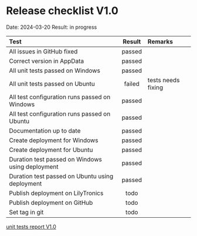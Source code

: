 # Release checklist V1.0

Date: 2024-03-20
Result: in progress

| Test                                             | Result | Remarks            |
|:-------------------------------------------------|:------:|:-------------------|
| All issues in GitHub fixed                       | passed |                    |
| Correct version in AppData                       | passed |                    |
| All unit tests passed on Windows                 | passed |                    |
| All unit tests passed on Ubuntu                  | failed | tests needs fixing |
| All test configuration runs passed on Windows    | passed |                    |
| All test configuration runs passed on Ubuntu     | passed |                    |
| Documentation up to date                         | passed |                    |
| Create deployment for Windows                    | passed |                    | 
| Create deployment for Ubuntu                     | passed |                    |
| Duration test passed on Windows using deployment | passed |                    |
| Duration test passed on Ubuntu using deployment  | passed |                    |
| Publish deployment on LilyTronics                |  todo  |                    |
| Publish deployment on GitHub                     |  todo  |                    |
| Set tag in git                                   |  todo  |                    |

[unit tests report V1.0](https://htmlpreview.github.io/?https://github.com/LilyTronics/lily-data-logger-studio-ce/blob/main/releases/v1.0/20240322_190128_TestRunner.html)
